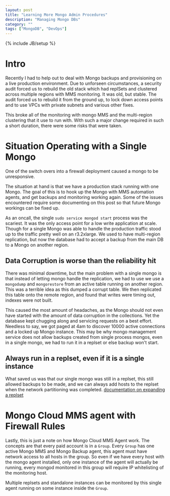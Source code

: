 ```yaml
---
layout: post
title: "Learning More Mongo Admin Procedures"
description: "Managing Mongo DBs"
category: ""
tags: ["MongoDB", "DevOps"]
---
```


{% include JB/setup %}

# Intro

Recently I had to help out to deal with Mongo backups and provisioning on a live production environment.
Due to unforseen circumstances, a security audit forced us to rebuild the old stack which had replSets and clustered across multiple regions with MMS monitoring. It was old, but stable.
The audit forced us to rebuild it from the ground up, to lock down access points and to use VPCs with private subnets and various other fixes.

This broke all of the monitoring with mongo MMS and the multi-region clustering that it use to run with. With such a major change required in such a short duration, there were some risks that were taken.

# Situation Operating with a Single Mongo

One of the switch overs into a firewall deployment caused a mongo to be unresponsive.

The situation at hand is that we have a production stack running with one Mongo.
The goal of this is to hook up the Mongo with MMS automation agents, and get backups and monitoring working again.
Some of the issues encountered require some documenting on this post so that future Mongo workings can be fixed up.

As an oncall, the single `sudo service mongod start` process was the scariest. It was the only access point for a low write application at scale. Though for a single Mongo was able to handle the production traffic stood up to the traffic pretty well on an r3.2xlarge.
We used to have multi-region replication, but now the database had to accept a backup from the main DB to a Mongo on another region.

## Data Corruption is worse than the reliability hit

There was minimal downtime, but the main problem with a single mongo is that instead of letting mongo handle the replication, we had to use we use a `mongodump` and `mongorestore` from an active table running on another region.
This was a terrible idea as this dumped a corrupt table. We then replicated this table onto the remote region, and found that writes were timing out, indexes were not built.

This caused the most amount of headaches, as the Mongo should not even have started with the amount of data corruption in the collections. Yet the database kept chugging along and servicing requests on a best effort.
Needless to say, we got paged at 4am to discover 10000 active connections and a locked up Mongo instance. This may be why mongo management service does not allow backups created from single process mongos, even in a single mongo, we had to run it in a replset or else backup won't start.

## Always run in a replset, even if it is a single instance

What saved us was that our single mongo was still in a replset, this still allowed backups to be made, and we can always add hosts to the replset when the network partitioning was completed.
[documentation on expanding a replset](https://docs.mongodb.com/manual/tutorial/expand-replica-set/)

# Mongo Cloud MMS agent with Firewall Rules

Lastly, this is just a note on how Mongo Cloud MMS Agent work. The concepts are that every paid account is in a `Group`.
Every `Group` has one active Mongo MMS and Mongo Backup agent, this agent must have network access to all hosts in the group.
So even if we have every host with the mongo agent installed, only one instance of the agent will actually be running, every mongod monitored in this group will require IP whitelisting of the monitoring host.

Multiple replsets and standalone instances can be monitored by this single agent running on some instance inside the `Group`.
